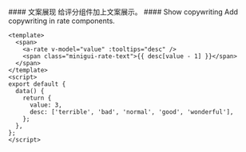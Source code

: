 <cn>
#### 文案展现
给评分组件加上文案展示。
</cn>

<us>
#### Show copywriting
Add copywriting in rate components.
</us>

```vue
<template>
  <span>
    <a-rate v-model="value" :tooltips="desc" />
    <span class="minigui-rate-text">{{ desc[value - 1] }}</span>
  </span>
</template>
<script>
export default {
  data() {
    return {
      value: 3,
      desc: ['terrible', 'bad', 'normal', 'good', 'wonderful'],
    };
  },
};
</script>
```
